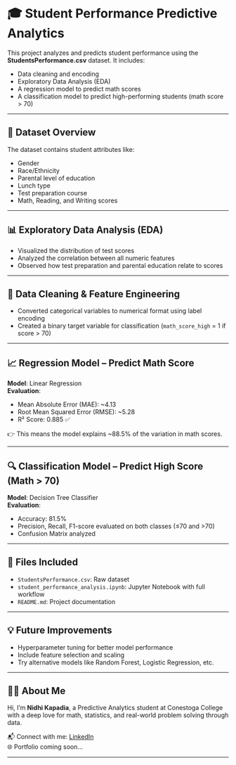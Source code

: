 # 🎓 Student Performance Predictive Analytics

This project analyzes and predicts student performance using the **StudentsPerformance.csv** dataset. It includes:

- Data cleaning and encoding
- Exploratory Data Analysis (EDA)
- A regression model to predict math scores
- A classification model to predict high-performing students (math score > 70)

---

## 📂 Dataset Overview

The dataset contains student attributes like:
- Gender
- Race/Ethnicity
- Parental level of education
- Lunch type
- Test preparation course
- Math, Reading, and Writing scores

---

## 📊 Exploratory Data Analysis (EDA)

- Visualized the distribution of test scores
- Analyzed the correlation between all numeric features
- Observed how test preparation and parental education relate to scores

---

## 🔁 Data Cleaning & Feature Engineering

- Converted categorical variables to numerical format using label encoding
- Created a binary target variable for classification (`math_score_high` = 1 if score > 70)

---

## 📈 Regression Model – Predict Math Score

**Model**: Linear Regression  
**Evaluation**:
- Mean Absolute Error (MAE): ~4.13
- Root Mean Squared Error (RMSE): ~5.28
- R² Score: 0.885 ✅

👉 This means the model explains ~88.5% of the variation in math scores.

---

## 🔍 Classification Model – Predict High Score (Math > 70)

**Model**: Decision Tree Classifier  
**Evaluation**:
- Accuracy: 81.5%
- Precision, Recall, F1-score evaluated on both classes (≤70 and >70)
- Confusion Matrix analyzed

---

## 📁 Files Included

- `StudentsPerformance.csv`: Raw dataset
- `student_performance_analysis.ipynb`: Jupyter Notebook with full workflow
- `README.md`: Project documentation

---

## 💡 Future Improvements

- Hyperparameter tuning for better model performance
- Include feature selection and scaling
- Try alternative models like Random Forest, Logistic Regression, etc.

---

## 🙋‍♀️ About Me

Hi, I’m **Nidhi Kapadia**, a Predictive Analytics student at Conestoga College with a deep love for math, statistics, and real-world problem solving through data.

📬 Connect with me: [LinkedIn](https://www.linkedin.com/in/nidhikapadia/)  
🌐 Portfolio coming soon...

---

